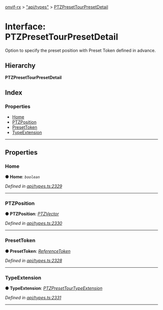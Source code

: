 [onvif-rx](../README.md) > ["api/types"](../modules/_api_types_.md) > [PTZPresetTourPresetDetail](../interfaces/_api_types_.ptzpresettourpresetdetail.md)

# Interface: PTZPresetTourPresetDetail

Option to specify the preset position with Preset Token defined in advance.

## Hierarchy

**PTZPresetTourPresetDetail**

## Index

### Properties

* [Home](_api_types_.ptzpresettourpresetdetail.md#home)
* [PTZPosition](_api_types_.ptzpresettourpresetdetail.md#ptzposition)
* [PresetToken](_api_types_.ptzpresettourpresetdetail.md#presettoken)
* [TypeExtension](_api_types_.ptzpresettourpresetdetail.md#typeextension)

---

## Properties

<a id="home"></a>

###  Home

**● Home**: *`boolean`*

*Defined in [api/types.ts:2329](https://github.com/patrickmichalina/onvif-rx/blob/034e4d6/src/api/types.ts#L2329)*

___
<a id="ptzposition"></a>

###  PTZPosition

**● PTZPosition**: *[PTZVector](_api_types_.ptzvector.md)*

*Defined in [api/types.ts:2330](https://github.com/patrickmichalina/onvif-rx/blob/034e4d6/src/api/types.ts#L2330)*

___
<a id="presettoken"></a>

###  PresetToken

**● PresetToken**: *[ReferenceToken](../modules/_api_types_.md#referencetoken)*

*Defined in [api/types.ts:2328](https://github.com/patrickmichalina/onvif-rx/blob/034e4d6/src/api/types.ts#L2328)*

___
<a id="typeextension"></a>

###  TypeExtension

**● TypeExtension**: *[PTZPresetTourTypeExtension](_api_types_.ptzpresettourtypeextension.md)*

*Defined in [api/types.ts:2331](https://github.com/patrickmichalina/onvif-rx/blob/034e4d6/src/api/types.ts#L2331)*

___

